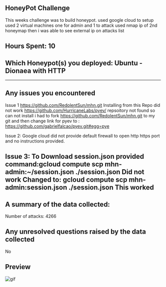 ## HoneyPot Challenge
This weeks challenge was to build honeypot.
 used google cloud to setup 
 used 2 virtual machines one for admin and 1 to attack
 used nmap ip of 2nd honeymap
 then i was able to see external ip on attacks list
 

## Hours Spent: 10

## Which Honeypot(s) you deployed: Ubuntu - Dionaea with HTTP

----------------------------------------------------------------------
## Any issues you encountered
Issue 1
https://github.com/RedolentSun/mhn.git Installing from this Repo did not work 
 https://github.com/HurricaneLabs/pyev/ repsoitory not found so can  not install
 i had to fork  https://github.com/RedolentSun/mhn.git to my git and then change link for pyev
 to : https://github.com/gabrielfalcao/pyev.git#egg=pye
 
 Issue 2:
Google cloud did not provide default firewall to open http https port and no instructions provided.

 Issue 3:
To Download session.json provided command:gcloud compute scp mhn-admin:~/session.json ./session.json  Did not work
Changed to:  gcloud compute scp mhn-admin:session.json ./session.json This worked
-----------------------------------------------------------------------

## A summary of the data collected: 
Number of attacks: 4266

## Any unresolved questions raised by the data collected
No
## Preview
![gif](https://i.imgur.com/1rVVI21.gifv)
